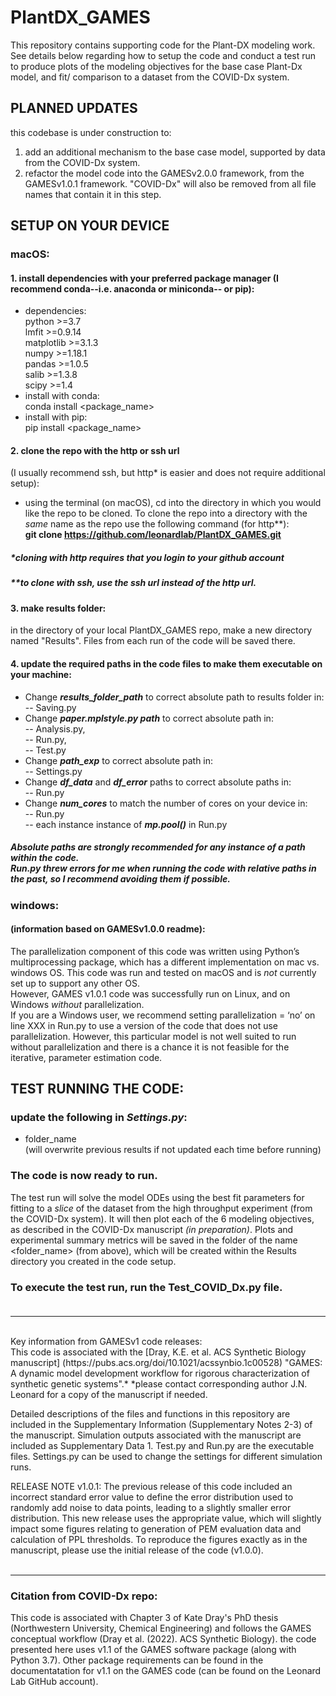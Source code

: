 # PlantDX_GAMES

This repository contains supporting code for the Plant-DX modeling work. See details below regarding how to setup the code and conduct a test run to produce plots of the modeling objectives for the base case Plant-Dx model, and fit/ comparison to a dataset from the COVID-Dx system. <br />

## PLANNED UPDATES <br />
this codebase is under construction to:
1. add an additional mechanism to the base case model, supported by data from the COVID-Dx system. <br />
2. refactor the model code into the GAMESv2.0.0 framework,  from the GAMESv1.0.1 framework. "COVID-Dx" will also be removed from all file names that contain it in this step.<br />

## SETUP ON YOUR DEVICE <br />
### macOS: <br />
#### 1. install dependencies with your preferred package manager (I recommend conda--i.e. anaconda or miniconda-- or pip): <br />
- dependencies: <br />
python >=3.7 <br />
lmfit >=0.9.14 <br />
matplotlib >=3.1.3 <br />
numpy >=1.18.1 <br />
pandas >=1.0.5 <br />
salib >=1.3.8 <br />
scipy >=1.4 <br />
- install with conda: <br />
conda install <package_name> <br /> 
- install with pip: <br /> 
pip install <package_name> <br />

#### 2. clone the repo with the http or ssh url <br />
(I usually recommend ssh, but http* is easier and does not require additional setup): <br />
- using the terminal (on macOS), cd into the directory in which you would like the repo to be cloned. To clone the repo into a directory with the *same* name as the repo use the following command (for http**):<br />
**git clone https://github.com/leonardlab/PlantDX_GAMES.git** <br />
##### *cloning with http requires that you login to your github account <br />
##### **to clone with ssh, use the ssh url instead of the http url. <br />

#### 3. make results folder: <br />
in the directory of your local PlantDX_GAMES repo, make a new directory named "Results". Files from each run of the code will be saved there. <br />

#### 4. update the required paths in the code files to make them executable on your machine: <br />
- Change ***results_folder_path*** to correct absolute path to results folder in: <br />
-- Saving.py 
- Change ***paper.mplstyle.py path*** to correct absolute path in: <br />
-- Analysis.py,<br />
-- Run.py, <br />
-- Test.py <br />
- Change ***path_exp*** to correct absolute path in: <br />
-- Settings.py<br />
- Change ***df_data*** and ***df_error*** paths to correct absolute paths in: <br />
-- Run.py <br />
- Change ***num_cores*** to match the number of cores on your device in: <br />
-- Run.py <br />
-- each instance instance of ***mp.pool()*** in Run.py <br />
##### Absolute paths are **strongly** recommended for any instance of a path within the code. <br /> Run.py threw errors for me when running the code with relative paths in the past, so I recommend avoiding them if possible.<br />

### windows: <br />
#### (information based on GAMESv1.0.0 readme): <br />
The parallelization component of this code was written using Python’s multiprocessing package, which has a different implementation on mac vs. windows OS. This code was run and tested on macOS and is *not* currently set up to support any other OS. <br />
However, GAMES v1.0.1 code was successfully run on Linux, and on Windows *without* parallelization. <br /> If you are a Windows user, we recommend setting parallelization = ‘no’ on line XXX in Run.py to use a version of the code that does not use parallelization. However, this particular model is not well suited to run without parallelization and there is a chance it is not feasible for the iterative, parameter estimation code.
 <br />

## TEST RUNNING THE CODE: <br />
### update the following in ***Settings.py***:<br />
- folder_name <br />
(will overwrite previous results if not updated each time before running)<br />
### The code is now ready to run. <br />
The test run will solve the model ODEs using the best fit parameters for fitting to a *slice* of the dataset from the high throughput experiment (from the COVID-Dx system). It will then plot each of the 6 modeling objectives, as described in the COVID-Dx manuscript *(in preparation)*. Plots and experimental summary metrics will be saved in the folder of the name <folder_name> (from above), which will be created within the Results directory you created in the code setup. <br />
### To execute the test run, run the Test_COVID_Dx.py file. <br /><br />
______________________________________________________________________________

<br />
Key information from GAMESv1 code releases: <br />
This code is associated with the [Dray, K.E. et al. ACS Synthetic Biology manuscript] (https://pubs.acs.org/doi/10.1021/acssynbio.1c00528) "GAMES: A dynamic model development workflow for rigorous characterization of synthetic genetic systems".*
*please contact corresponding author J.N. Leonard for a copy of the manuscript if needed.

Detailed descriptions of the files and functions in this repository are included in the Supplementary Information (Supplementary Notes 2-3) of the manuscript. Simulation outputs associated with the manuscript are included as Supplementary Data 1. Test.py and Run.py are the executable files. Settings.py can be used to change the settings for different simulation runs.

RELEASE NOTE v1.0.1: The previous release of this code included an incorrect standard error value to define the error distribution used to randomly add noise to data points, leading to a slightly smaller error distribution. This new release uses the appropriate value, which will slightly impact some figures relating to generation of PEM evaluation data and calculation of PPL thresholds. To reproduce the figures exactly as in the manuscript, please use the initial release of the code (v1.0.0).
<br /><br />
______________________________________________________________________________
### Citation from COVID-Dx repo:
This code is associated with Chapter 3 of Kate Dray's PhD thesis (Northwestern University, Chemical Engineering) and follows the GAMES conceptual workflow (Dray et al. (2022). ACS Synthetic Biology). 
the code presented here uses v1.1 of the GAMES software package (along with Python 3.7). Other package requirements can be found in the documentatation for v1.1 on the GAMES code (can be found on the Leonard Lab GitHub account).

